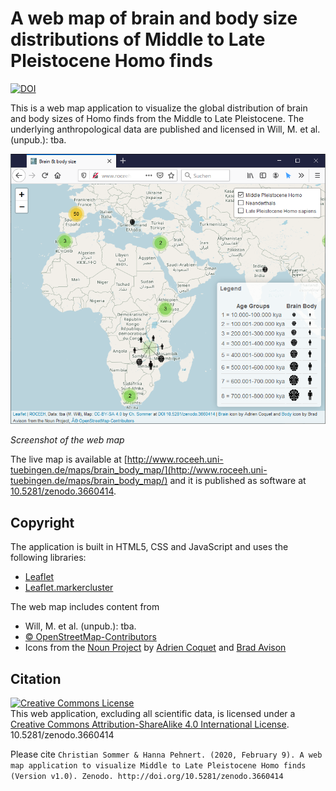 # A web map of brain and body size distributions of Middle to Late Pleistocene Homo finds
[![DOI](https://zenodo.org/badge/234731950.svg)](https://zenodo.org/badge/latestdoi/234731950)


This is a web map application to visualize the global distribution of brain and body sizes of Homo finds from the Middle to Late Pleistocene. The underlying anthropological data are published and licensed in Will, M. et al. (unpub.): tba.

![Screenshot of the brain-body-map](/print/screenshot.png)

*Screenshot of the web map* 

The live map is available at [http://www.roceeh.uni-tuebingen.de/maps/brain_body_map/](http://www.roceeh.uni-tuebingen.de/maps/brain_body_map/) and it is published as software at [10.5281/zenodo.3660414](https://doi.org/10.5281/zenodo.3660414).

## Copyright
The application is built in HTML5, CSS and JavaScript and uses the following libraries:
- [Leaflet](https://leafletjs.com)
- [Leaflet.markercluster](https://github.com/Leaflet/Leaflet.markercluster)

The web map includes content from
- Will, M. et al. (unpub.): tba.
- [© OpenStreetMap-Contributors](https://www.openstreetmap.org/copyright)
- Icons from the [Noun Project](https://thenounproject.com) by [Adrien Coquet](https://thenounproject.com/coquet_adrien/) and [Brad Avison](https://thenounproject.com/pixelpusher/)

## Citation
<a rel="license" href="http://creativecommons.org/licenses/by-sa/4.0/"><img alt="Creative Commons License" style="border-width:0" src="https://i.creativecommons.org/l/by-sa/4.0/88x31.png" /></a><br />This web application, excluding all scientific data, is licensed under a <a rel="license" href="http://creativecommons.org/licenses/by-sa/4.0/">Creative Commons Attribution-ShareAlike 4.0 International License</a>.
10.5281/zenodo.3660414

Please cite `Christian Sommer & Hanna Pehnert. (2020, February 9). A web map application to visualize Middle to Late Pleistocene Homo finds (Version v1.0). Zenodo. http://doi.org/10.5281/zenodo.3660414`
